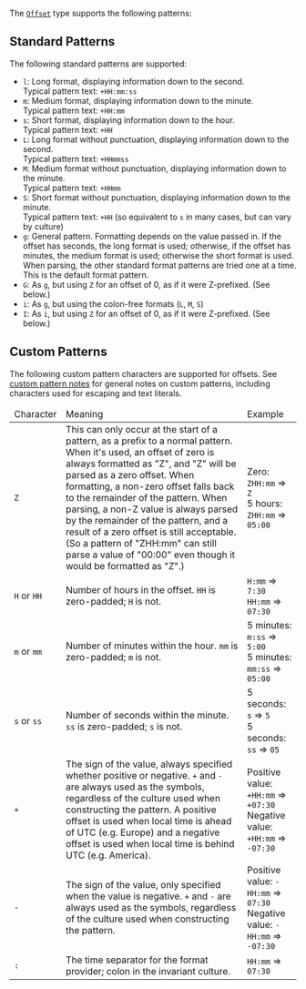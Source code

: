 The [`Offset`](../api/NodaTime.Offset.yml) type supports the following patterns:

Standard Patterns
-----------------

The following standard patterns are supported:

- `l`: Long format, displaying information down to the second.  
  Typical pattern text: `+HH:mm:ss`
- `m`: Medium format, displaying information down to the minute.  
  Typical pattern text: `+HH:mm`
- `s`: Short format, displaying information down to the hour.  
  Typical pattern text: `+HH`
- `L`: Long format without punctuation, displaying information down to the second.  
  Typical pattern text: `+HHmmss`
- `M`: Medium format without punctuation, displaying information down to the minute.  
  Typical pattern text: `+HHmm`
- `S`: Short format without punctuation, displaying information down to the minute.  
  Typical pattern text: `+HH` (so equivalent to `s` in many cases, but can vary by culture)
- `g`: General pattern. Formatting depends on the value passed in. If the offset has seconds, the long 
  format is used; otherwise, if the offset has minutes, the medium format is used; otherwise the short format is used. When parsing, the other standard format patterns are tried one at a time. This is the default format pattern.
- `G`: As `g`, but using `Z` for an offset of 0, as if it were Z-prefixed. (See below.)
- `i`: As `g`, but using the colon-free formats (`L`, `M`, `S`)
- `I`: As `i`, but using `Z` for an offset of 0, as if it were Z-prefixed. (See below.)


Custom Patterns
---------------

The following custom pattern characters are supported for offsets. See [custom pattern notes](text.md#custom-patterns)
for general notes on custom patterns, including characters used for escaping and text literals.

<table>
  <thead>
    <tr>
      <td>Character</td>
      <td>Meaning</td>
      <td>Example</td>
    </tr>
  </thead>
  <tbody>
    <tr>
      <td><code>Z</code></td>
      <td>
        This can only occur at the start of a pattern, as a prefix to a normal pattern. When it's
		used, an offset of zero is always formatted as "Z", and "Z" will be parsed as a zero offset.
		When formatting, a non-zero offset falls back to the remainder of the pattern. When parsing,
		a non-Z value is always parsed by the remainder of the pattern, and a result of a zero offset
		is still acceptable. (So a pattern of "ZHH:mm" can still parse a value of "00:00" even though
		it would be formatted as "Z".)
      </td>
      <td>
        Zero: <code>ZHH:mm</code> => <code>Z</code> <br />
        5 hours: <code>ZHH:mm</code> => <code>05:00</code>
      </td>
    </tr>
    <tr>
      <td><code>H</code> or <code>HH</code></td>
      <td>
        Number of hours in the offset. <code>HH</code> is zero-padded; <code>H</code> is not.
      </td>
      <td>
        <code>H:mm</code> => <code>7:30</code> <br />
        <code>HH:mm</code> => <code>07:30</code>
      </td>
    </tr>
    <tr>
      <td><code>m</code> or <code>mm</code></td>
      <td>
        Number of minutes within the hour. <code>mm</code> is zero-padded; <code>m</code> is not.
      </td>
      <td>
        5 minutes: <code>m:ss</code> => <code>5:00</code> <br />
        5 minutes: <code>mm:ss</code> => <code>05:00</code>
      </td>
    </tr>
    <tr>
      <td><code>s</code> or <code>ss</code></td>
      <td>
        Number of seconds within the minute. <code>ss</code> is zero-padded; <code>s</code> is not.
      </td>
      <td>
        5 seconds: <code>s</code> => <code>5</code> <br />
        5 seconds: <code>ss</code> => <code>05</code>
      </td>
    </tr>
    <tr>
      <td><code>+</code></td>
      <td>
        The sign of the value, always specified whether positive or negative.
        <code>+</code> and <code>-</code> are always used as the symbols, regardless
        of the culture used when constructing the pattern. A positive offset is used 
        when local time is ahead of UTC (e.g. Europe) and a negative offset is used
        when local time is behind UTC (e.g. America).
      </td>
      <td>
        Positive value: <code>+HH:mm</code> => <code>+07:30</code> <br />
        Negative value: <code>+HH:mm</code> => <code>-07:30</code>
      </td>
    </tr>
    <tr>
      <td><code>-</code></td>
      <td>
        The sign of the value, only specified when the value is negative.
        <code>+</code> and <code>-</code> are always used as the symbols, regardless
        of the culture used when constructing the pattern.
      </td>
      <td>
        Positive value: <code>-HH:mm</code> => <code>07:30</code> <br />
        Negative value: <code>-HH:mm</code> => <code>-07:30</code>
      </td>
    </tr>
    <tr>
      <td><code>:</code></td>
      <td>
        The time separator for the format provider; colon in the invariant culture.
      </td>
      <td><code>HH:mm</code> => <code>07:30</code></td>
    </tr>
  </tbody>    
</table>
